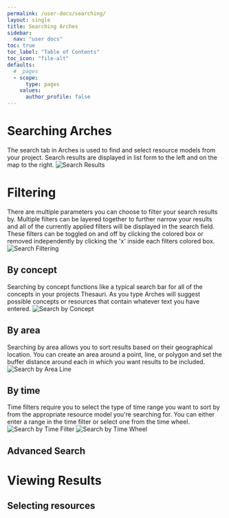 ```yaml
---
permalink: /user-docs/searching/
layout: single
title: Searching Arches
sidebar:
  nav: "user docs"
toc: true
toc_label: "Table of Contents"
toc_icon: "file-alt"
defaults:
  # _pages
  - scope:
      type: pages
    values:
      author_profile: false
---
```


# Searching Arches
The search tab in Arches is used to find and select resource models from your project. Search results are displayed in list form to the left and on the map to the right.
![Search Results]({{site.url}}/assets/images/searchResults.png)
# Filtering
There are multiple parameters you can choose to filter your search results by. Multiple filters can be layered together to further narrow your results and all of the currently applied filters will be displayed in the search field. These filters can be toggled on and off by clicking the colored box or removed independently by clicking the 'x' inside each filters colored box.
![Search Filtering]({{site.url}}/assets/images/searchFiltering.png)
## By concept
Searching by concept functions like a typical search bar for all of the concepts in your projects Thesauri. As you type Arches will suggest possible concepts or resources that contain whatever text you have entered.
![Search by Concept]({{site.url}}/assets/GIFs/searchByConcept.gif)
## By area
Searching by area allows you to sort results based on their geographical location. You can create an area around a point, line, or polygon and set the buffer distance around each in which you want results to be included.
![Search by Area Line]({{site.url}}/assets/GIFs/searchByLine.gif)
## By time
Time filters require you to select the type of time range you want to sort by from the appropriate resource model you're searching for. You can either enter a range in the time filter or select one from the time wheel.
![Search by Time Filter]({{site.url}}/assets/GIFs/searchByTimeFilter.gif)
![Search by Time Wheel]({{site.url}}/assets/GIFs/searchByWheel.gif)
## Advanced Search

# Viewing Results
## Selecting resources
